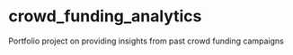 # crowd_funding_analytics
Portfolio project on providing insights from past crowd funding campaigns
